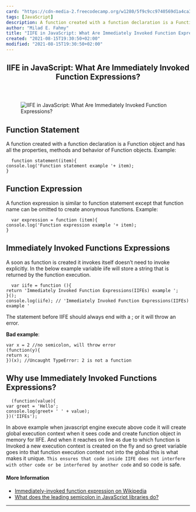 ```yaml
---
card: "https://cdn-media-2.freecodecamp.org/w1280/5f9c9cc9740569d1a4ca3430.jpg"
tags: [JavaScript]
description: A function created with a function declaration is a Function
author: "Milad E. Fahmy"
title: "IIFE in JavaScript: What Are Immediately Invoked Function Expressions?"
created: "2021-08-15T19:30:50+02:00"
modified: "2021-08-15T19:30:50+02:00"
---
```

<div class="site-wrapper">
<main id="site-main" class="site-main outer">
<div class="inner">
<article class="post-full post tag-javascript tag-toothbrush ">
<header class="post-full-header">
<h1 class="post-full-title">IIFE in JavaScript: What Are Immediately Invoked Function Expressions?</h1>
</header>
<figure class="post-full-image">
<picture>
<source media="(max-width: 700px)" sizes="1px" srcset="data:image/gif;base64,R0lGODlhAQABAIAAAAAAAP///yH5BAEAAAAALAAAAAABAAEAAAIBRAA7 1w">
<source media="(min-width: 701px)" sizes="(max-width: 800px) 400px,
(max-width: 1170px) 700px,
1400px" srcset="https://cdn-media-2.freecodecamp.org/w1280/5f9c9cc9740569d1a4ca3430.jpg 300w,
https://cdn-media-2.freecodecamp.org/w1280/5f9c9cc9740569d1a4ca3430.jpg 600w,
https://cdn-media-2.freecodecamp.org/w1280/5f9c9cc9740569d1a4ca3430.jpg 1000w,
https://cdn-media-2.freecodecamp.org/w1280/5f9c9cc9740569d1a4ca3430.jpg 2000w">
<img onerror="this.style.display='none'" src="https://cdn-media-2.freecodecamp.org/w1280/5f9c9cc9740569d1a4ca3430.jpg" alt="IIFE in JavaScript: What Are Immediately Invoked Function Expressions?">
</picture>
</figure>
<section class="post-full-content">
<div class="post-content medium-migrated-article">
<h2 id="function-statement"><strong>Function Statement</strong></h2>
<p>A function created with a function declaration is a Function object and has all the properties, methods and behavior of Function objects. Example:</p><pre><code class="language-javascript">  function statement(item){
console.log('Function statement example '+ item);
}</code></pre>
<h2 id="function-expression"><strong>Function Expression</strong></h2>
<p>A function expression is similar to function statement except that function name can be omitted to create anonymous functions. Example:</p><pre><code class="language-javascript">  var expression = function (item){
console.log('Function expression example '+ item);
}</code></pre>
<h2 id="immediately-invoked-functions-expressions"><strong>Immediately Invoked Functions Expressions</strong></h2>
<p>A soon as function is created it invokes itself doesn’t need to invoke explicitly. In the below example variable iife will store a string that is returned by the function execution.</p><pre><code class="language-javascript">  var iife = function (){
return 'Immediately Invoked Function Expressions(IIFEs) example ';
}();
console.log(iife); // 'Immediately Invoked Function Expressions(IIFEs) example '</code></pre>
<p>The statement before IIFE should always end with a ; or it will throw an error.</p>
<p><strong><strong>Bad example</strong></strong>:</p><pre><code class="language-javascript">var x = 2 //no semicolon, will throw error
(function(y){
return x;
})(x); //Uncaught TypeError: 2 is not a function</code></pre>
<h2 id="why-use-immediately-invoked-functions-expressions"><strong>Why use Immediately Invoked Functions Expressions?</strong></h2><pre><code class="language-javascript">  (function(value){
var greet = 'Hello';
console.log(greet+ ' ' + value);
})('IIFEs');</code></pre>
<p>In above example when javascript engine execute above code it will create global execution context when it sees code and create function object in memory for IIFE. And when it reaches on line <code>46</code> due to which function is Invoked a new execution context is created on the fly and so greet variable goes into that function execution context not into the global this is what makes it unique. <code>This ensures that code inside IIFE does not interfere with other code or be interfered by another code</code> and so code is safe.</p>
<h4 id="more-information"><strong>More Information</strong></h4>
<ul>
<li><a href="https://en.wikipedia.org/wiki/Immediately-invoked_function_expression">Immediately-invoked function expression on Wikipedia</a> </li>
<li><a href="https://stackoverflow.com/questions/1873983/what-does-the-leading-semicolon-in-javascript-libraries-do">What does the leading semicolon in JavaScript libraries do?</a></li>
</ul>
</div>
<hr>
</section>
</article>
</div>
</main>
</div>
<!-- Google Tag Manager (noscript) -->
<!-- End Google Tag Manager (noscript) -->
